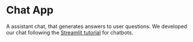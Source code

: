 # Chat App
A assistant chat, that generates answers to user questions. We developed our chat following the [Streamlit tutorial](https://docs.streamlit.io/knowledge-base/tutorials/build-conversational-apps) for chatbots.



